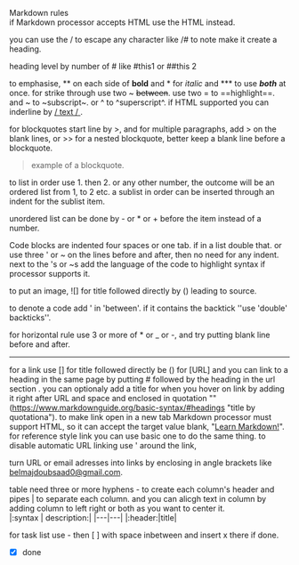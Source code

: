 Markdown rules  
if Markdown processor accepts HTML use the HTML instead.  

you can use the / to escape any character like /# to note make it create a heading.  

  
heading level by number of #  like #this1 or ##this 2  

to emphasise, ** on each side of **bold** and * for *italic* and *** to use ***both*** at once.  for strike through use two ~ ~~between~~. use two = to ==highlight==. and ~ to ~subscript~. or ^ to ^superscript^. if HTML supported you can inderline by <ins> /<ins> text /</ins> </ins>.

for blockquotes start line by >, and for multiple paragraphs, add > on the blank lines, or >> for a nested blockquote, better keep a blank line before a blockquote.  

> example of a blockquote.  

to list in order use 1. then 2. or any other number, the outcome will be an ordered list from 1, to 2 etc. a sublist in order can be inserted through an indent for  the sublist item.  

unordered list can be done by - or * or + before the item instead of a number.

Code blocks are indented four spaces or one tab. if in a list double that. or use three ' or ~ on the lines before and after, then no need for any indent. next to the 's or ~s add the language of the code to highlight syntax if processor supports it.
	<html>
	 <head>
	  <title>test</title>
	 </head>  

to put an image, ![] for title followed directly by () leading to source.  

to denote a code add ' in 'between'. if it contains the backtick ''use 'double' backticks''.  

for horizontal rule use 3 or more of * or _ or -, and try putting blank line before and after.  

---

for a link use [] for title followed directly be () for [URL] and you can link to a heading in the same page by putting # followed by the heading in the url section . you can optionaly add a title for when you hover on link by adding it right after URL and space and enclosed in quotation ""(https://www.markdownguide.org/basic-syntax/#headings "title by quotationa"). 
to make link open in a new tab Markdown processor must support HTML, so it can accept the target value blank, "<a href="https://www.markdownguide.org" target="_blank">Learn Markdown!</a>". for reference style link you can use basic one to do the same thing.  to disable automatic URL linking use ' around the link,

turn URL or email adresses into links by enclosing in angle brackets like <belmajdoubsaad0@gmail.com>.  

table need three or more hyphens - to create each column's header and pipes | to separate each column. and you can alicgh text in column by adding column to left right or both as you want to center it.  
|:syntax | description:|
|---|---|
|:header:|title|

for task list use - then [ ] with space inbetween and insert x there if done.
-[x] done


